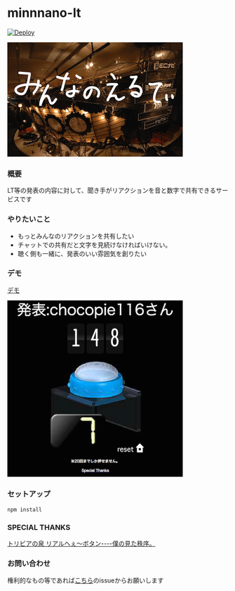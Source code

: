 minnnano-lt
=========
[![Deploy](https://www.herokucdn.com/deploy/button.png)](https://heroku.com/deploy)

![概要](https://github.com/chocopie116/minnnano-lt/blob/master/doc/top.png)

### 概要
LT等の発表の内容に対して、聞き手がリアクションを音と数字で共有できるサービスです

### やりたいこと
* もっとみんなのリアクションを共有したい
* チャットでの共有だと文字を見続けなければいけない。
* 聴く側も一緒に、発表のいい雰囲気を創りたい

### デモ
[デモ](http://minnnano-lt.herokuapp.com/)

![デモ画像](https://github.com/chocopie116/minnnano-lt/blob/master/doc/demo.png)

### セットアップ
```
npm install
```
### SPECIAL THANKS
[トリビアの泉 リアルへぇ～ボタン----僕の見た秩序。](http://www.dfnt.net/t/photo/column/he.shtml)

### お問い合わせ
権利的なもの等であれば[こちら](https://github.com/chocopie116/minnnano-lt/issues)のissueからお願いします
